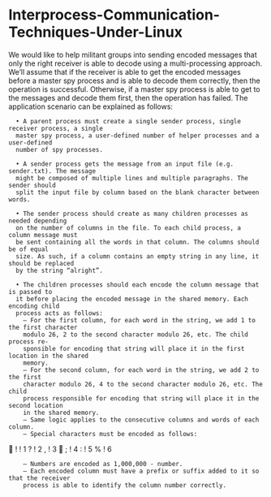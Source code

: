 # Interprocess-Communication-Techniques-Under-Linux
We would like to help militant groups into sending encoded messages that only the right
receiver is able to decode using a multi-processing approach. We’ll assume that if the
receiver is able to get the encoded messages before a master spy process and is able to
decode them correctly, then the operation is successful. Otherwise, if a master spy process
is able to get to the messages and decode them first, then the operation has failed.
The application scenario can be explained as follows:

      • A parent process must create a single sender process, single receiver process, a single
      master spy process, a user-defined number of helper processes and a user-defined
      number of spy processes.
      
      • A sender process gets the message from an input file (e.g. sender.txt). The message
      might be composed of multiple lines and multiple paragraphs. The sender should
      split the input file by column based on the blank character between words.

      • The sender process should create as many children processes as needed depending
      on the number of columns in the file. To each child process, a column message must
      be sent containing all the words in that column. The columns should be of equal
      size. As such, if a column contains an empty string in any line, it should be replaced
      by the string “alright”.

      • The children processes should each encode the column message that is passed to
      it before placing the encoded message in the shared memory. Each encoding child
      process acts as follows:
        – For the first column, for each word in the string, we add 1 to the first character
        modulo 26, 2 to the second character modulo 26, etc. The child process re-
        sponsible for encoding that string will place it in the first location in the shared
        memory.
        – For the second column, for each word in the string, we add 2 to the first
        character modulo 26, 4 to the second character modulo 26, etc. The child
        process responsible for encoding that string will place it in the second location
        in the shared memory.
        – Same logic applies to the consecutive columns and words of each column.
        – Special characters must be encoded as follows:
           ! ! 1 ? ! 2 , ! 3
           ; ! 4 : ! 5 % ! 6

        – Numbers are encoded as 1,000,000 - number.
        – Each encoded column must have a prefix or suffix added to it so that the receiver
        process is able to identify the column number correctly.
